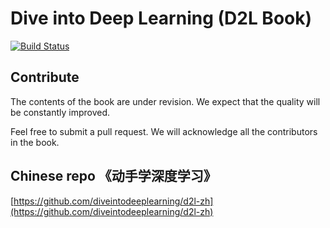 # Dive into Deep Learning (D2L Book)

[![Build Status](http://ci.diveintodeeplearning.org/job/en/job/master/badge/icon)](http://ci.diveintodeeplearning.org/job/en/job/master/)

## Contribute

The contents of the book are under revision. We expect that the quality will be constantly improved.

Feel free to submit a pull request. We will acknowledge all the contributors in the book. 


## Chinese repo 《动手学深度学习》

[https://github.com/diveintodeeplearning/d2l-zh](https://github.com/diveintodeeplearning/d2l-zh)
